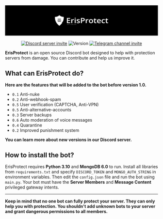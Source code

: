 [![ErisProtect Banner](https://raw.githubusercontent.com/cymon4380/ErisProtect/master/assets/img/banner.png)](https://discord.gg/EmpnUU5EE7)

<p align="center">
    <a href="https://discord.gg/EmpnUU5EE7"><img src="https://img.shields.io/discord/1136258983565480067?style=flat-square&color=5865f2&logo=discord&logoColor=ffffff&label=discord" alt="Discord server invite" /></a>
    <img src="https://img.shields.io/badge/version-0.1.0-252525?style=flat-square" alt="Version" />
    <a href="https://t.me/ErisProtect">
    <img src="https://img.shields.io/badge/Telegram (RU)-2CA5E0?style=flat-square&logo=telegram" alt="Telegram channel invite" />
    </a>
</p>


**ErisProtect** is an open source Discord bot designed to help with protection servers from damage. You can contribute and help us improve it.

## What can ErisProtect do?
**Here are the features that will be added to the bot before version 1.0.**

- `0.1` Anti-nuke
- `0.2` Anti-webhook-spam
- `0.5` User verification (CAPTCHA, Anti-VPN)
- `0.5` Anti-alternative-accounts
- `0.3` Server backups
- `0.6` Auto moderation of voice messages
- `0.4` Quarantine
- `0.2` Improved punishment system

**You can learn more about new versions in our Discord server.**

## How to install the bot?
ErisProtect requires **Python 3.10** and **MongoDB 6.0** to run. Install all libraries from `requirements.txt` and specify `DISCORD_TOKEN` and `MONGO_AUTH_STRING` in environment variables. Then edit the `config.json` file and run the bot using `main.py`.
Your bot must have the **Server Members** and **Message Content** privileged gateway intents.

---

**Keep in mind that no one bot can fully protect your server. They can only help you with protection. You shouldn't add unknown bots to your server and grant dangerous permissions to all members.**